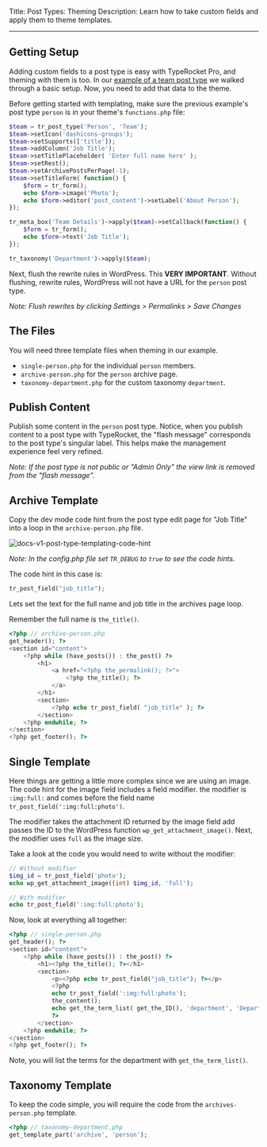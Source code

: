 Title: Post Types: Theming
Description: Learn how to take custom fields and apply them to theme templates.

---

## Getting Setup

Adding custom fields to a post type is easy with TypeRocket Pro, and theming with them is too. In our [example of a team post type](/docs/v5/post-types-making/) we walked through a basic setup. Now, you need to add that data to the theme.

Before getting started with templating, make sure the previous example's post type `person` is in your theme's `functions.php` file:

```php
$team = tr_post_type('Person', 'Team');
$team->setIcon('dashicons-groups');
$team->setSupports(['title']);
$team->addColumn('Job Title');
$team->setTitlePlaceholder( 'Enter full name here' );
$team->setRest();
$team->setArchivePostsPerPage(-1);
$team->setTitleForm( function() {
    $form = tr_form();
    echo $form->image('Photo');
    echo $form->editor('post_content')->setLabel('About Person');
});

tr_meta_box('Team Details')->apply($team)->setCallback(function() {
    $form = tr_form();
    echo $form->text('Job Title');
});

tr_taxonomy('Department')->apply($team);
```

Next, flush the rewrite rules in WordPress. This **VERY IMPORTANT**. Without flushing, rewrite rules, WordPress will not have a URL for the `person` post type.

*Note: Flush rewrites by clicking Settings > Permalinks > Save Changes*

## The Files

You will need three template files when theming in our example.

- `single-person.php` for the individual `person` members.
- `archive-person.php` for the `person` archive page.
- `taxonomy-department.php` for the custom taxonomy `department`.

## Publish Content

Publish some content in the `person` post type. Notice, when you publish content to a post type with TypeRocket, the "flash message" corresponds to the post type's singular label. This helps make the management experience feel very refined.

*Note: If the post type is not public or "Admin Only" the view link is removed from the "flash message".*

## Archive Template 

Copy the dev mode code hint from the post type edit page for "Job Title" into a loop in the `archive-person.php` file.

![docs-v1-post-type-templating-code-hint](https://typerocket.com/wp-content/uploads/2020/01/docs-v1-post-type-templating-code-hint.png)

*Note: In the config.php file set `TR_DEBUG` to `true` to see the code hints.*

The code hint in this case is:

```php
tr_post_field("job_title");
```

Lets set the text for the full name and job title in the archives page loop.

Remember the full name is `the_title()`.

```php
<?php // archive-person.php
get_header(); ?>
<section id="content">
    <?php while (have_posts()) : the_post() ?>
        <h1>
            <a href="<?php the_permalink(); ?>">
                <?php the_title(); ?>
            </a>
        </h1>
        <section>
            <?php echo tr_post_field( "job_title" ); ?>
        </section>
    <?php endwhile; ?>
</section>
<?php get_footer(); ?>

```

## Single Template

Here things are getting a little more complex since we are using an image. The code hint for the image field includes a field modifier. the modifier is `:img:full:` and comes before the field name `tr_post_field(':img:full:photo')`.

The modifier takes the attachment ID returned by the image field add passes the ID to the WordPress function `wp_get_attachment_image()`. Next, the modifier uses `full` as the image size.

Take a look at the code you would need to write without the modifier:

```php
// Without modifier
$img_id = tr_post_field('photo');
echo wp_get_attachment_image((int) $img_id, 'full');

// With modifier
echo tr_post_field(':img:full:photo');
```

Now, look at everything all together:

```php
<?php // single-person.php
get_header(); ?>
<section id="content">
    <?php while (have_posts()) : the_post() ?>
        <h1><?php the_title(); ?></h1>
        <section>
            <p><?php echo tr_post_field("job_title"); ?></p>
            <?php
            echo tr_post_field(':img:full:photo');
            the_content();
            echo get_the_term_list( get_the_ID(), 'department', 'Department: ', ', ', '' );
            ?>
        </section>
    <?php endwhile; ?>
</section>
<?php get_footer(); ?>
```

Note, you will list the terms for the department with `get_the_term_list()`.

## Taxonomy Template

To keep the code simple, you will require the code from the `archives-person.php` template.

```php
<?php // taxonomy-department.php
get_template_part('archive', 'person');
```